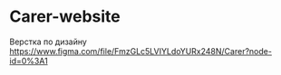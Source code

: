# Carer-website

Верстка по дизайну https://www.figma.com/file/FmzGLc5LVIYLdoYURx248N/Carer?node-id=0%3A1
